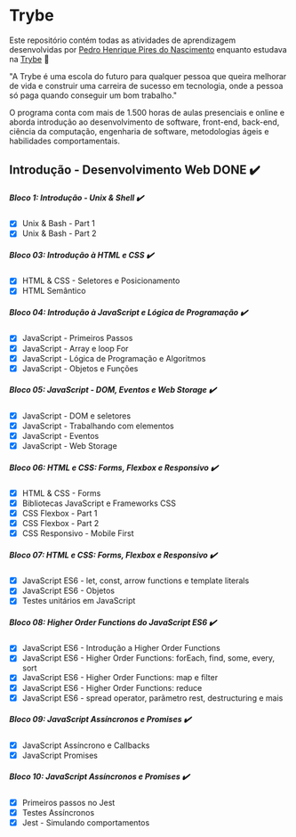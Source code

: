 # Trybe
Este repositório contém todas as atividades de aprendizagem desenvolvidas por [Pedro Henrique Pires do Nascimento](https://www.linkedin.com/in/pedro-henrique-pires-8342b2161/) enquanto estudava na [Trybe](https://www.betrybe.com/) :rocket:

"A Trybe é uma escola do futuro para qualquer pessoa que queira melhorar de vida e construir uma carreira de sucesso em tecnologia, onde a pessoa só paga quando conseguir um bom trabalho."

O programa conta com mais de 1.500 horas de aulas presenciais e online e aborda introdução ao desenvolvimento de software, front-end, back-end, ciência da computação, engenharia de software, metodologias ágeis e habilidades comportamentais.

## Introdução - Desenvolvimento Web DONE ✔️

##### Bloco 1: Introdução - Unix & Shell ✔️
- [x] Unix & Bash - Part 1
- [x] Unix & Bash - Part 2

##### Bloco 03: Introdução à HTML e CSS ✔️
- [x] HTML & CSS - Seletores e Posicionamento
- [x] HTML Semântico

##### Bloco 04: Introdução à JavaScript e Lógica de Programação ✔️
- [x] JavaScript - Primeiros Passos
- [x] JavaScript - Array e loop For
- [x] JavaScript - Lógica de Programação e Algoritmos
- [x] JavaScript - Objetos e Funções

##### Bloco 05: JavaScript - DOM, Eventos e Web Storage ✔️
- [x] JavaScript - DOM e seletores
- [x] JavaScript - Trabalhando com elementos
- [x] JavaScript - Eventos
- [x] JavaScript - Web Storage

##### Bloco 06: HTML e CSS: Forms, Flexbox e Responsivo ✔️
- [x] HTML & CSS - Forms
- [x] Bibliotecas JavaScript e Frameworks CSS
- [x] CSS Flexbox - Part 1
- [x] CSS Flexbox - Part 2 
- [x] CSS Responsivo - Mobile First

##### Bloco 07: HTML e CSS: Forms, Flexbox e Responsivo ✔️
- [x] JavaScript ES6 - let, const, arrow functions e template literals
- [x] JavaScript ES6 - Objetos
- [x] Testes unitários em JavaScript

##### Bloco 08: Higher Order Functions do JavaScript ES6 ✔️
- [x] JavaScript ES6 - Introdução a Higher Order Functions
- [x] JavaScript ES6 - Higher Order Functions:  forEach, find, some, every, sort
- [x] JavaScript ES6 - Higher Order Functions: map e filter
- [x] JavaScript ES6 - Higher Order Functions: reduce
- [x] JavaScript ES6 - spread operator, parãmetro rest, destructuring e mais

##### Bloco 09: JavaScript Assíncronos e Promises ✔️
- [x] JavaScript Assíncrono e Callbacks
- [x] JavaScript Promises

##### Bloco 10: JavaScript Assíncronos e Promises ✔️
- [x] Primeiros passos no Jest
- [x] Testes Assíncronos
- [x] Jest - Simulando comportamentos
